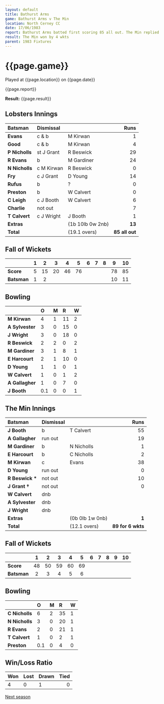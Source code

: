 ```yaml
---
layout: default
title: Bathurst Arms
game: Bathurst Arms v The Min
location: North Cerney CC
date: 17/06/1983
report: Bathurst Arms batted first scoring 85 all out. The Min replied with 89 for 6 wkts.
result: The Min won by 4 wkts
parent: 1983 Fixtures
---
```


# {{page.game}}

Played at {{page.location}} on {{page.date}}

{{page.report}}

**Result:** {{page.result}}

## Lobsters Innings

| Batsman | Dismissal |  | Runs |
|:---|:---|---|---:|
| **Evans** | c & b | M Kirwan | 1 | 
| **Good** | c & b | M Kirwan | 4 | 
| **P Nicholls** | st J Grant | R Beswick | 29 | 
| **R Evans** | b | M Gardiner | 24 | 
| **N Nicholls** | c M Kirwan | R Beswick | 0 | 
| **Fry** | c J Grant | D Young | 14 | 
| **Rufus** | b | ? | 0 | 
| **Preston** | b | W Calvert | 0 | 
| **C Leigh** | c J Booth | W Calvert | 6 | 
| **Charlie** | not out | | 7 | 
| **T Calvert** | c J Wright | J Booth | 1 | 
| **Extras** | | (1b 10lb 0w 2nb) | **13** | 
| **Total** | | (19.1 overs) | **85 all out** | 

## Fall of Wickets

| | 1 | 2 | 3 | 4 | 5 | 6 | 7 | 8 | 9 | 10 |
|---|:---:|:---:|:---:|:---:|:---:|:---:|:---:|:---:|:---:|:---:|
| **Score** | 5 | 15 | 20 | 46 | 76 | | | | 78 | 85 | 
| **Batsman** | 1 | 2 | | | | | | | 10 | 11 | 


## Bowling

| | O | M | R | W |
|---|:---|:---|:---|:---|
| **M Kirwan** | 4 | 1 | 11 | 2 | 
| **A Sylvester** | 3 | 0 | 15 | 0 | 
| **J Wright** | 3 | 0 | 18 | 0 | 
| **R Beswick** | 2 | 2 | 0 | 2 | 
| **M Gardiner** | 3 | 1 | 8 | 1 | 
| **E Harcourt** | 2 | 1| 10 | 0 | 
| **D Young** | 1 | 1 | 0 | 1 | 
| **W Calvert** | 1 | 0 | 1 | 2 | 
| **A Gallagher** | 1 | 0 | 7 | 0 |
| **J Booth** | 0.1 | 0 | 0 | 1 |

## The Min Innings

| Batsman | Dismissal |  | Runs |
|:---|:---|---|---:|
| **J Booth** | b | T Calvert | 55 | 
| **A Gallagher** | run out | | 19 | 
| **M Gardiner** | b | N Nicholls | 1 | 
| **E Harcourt** | b | C Nicholls | 2 | 
| **M Kirwan** | c | Evans | 38 | 
| **D Young** | run out | | 0 | 
| **R Beswick &#42;** | not out | | 10 | 
| **J Grant &#8224;** | not out | | 0 | 
| **W Calvert** | dnb | |  | 
| **A Sylvester** | dnb | |  | 
| **J Wright** | dnb | | | 
| **Extras** | | (0b 0lb 1w 0nb) | **1** | 
| **Total** | | (12.1 overs) | **89 for 6 wkts** | 

## Fall of Wickets

| | 1 | 2 | 3 | 4 | 5 | 6 | 7 | 8 | 9 | 10 |
|---|:---:|:---:|:---:|:---:|:---:|:---:|:---:|:---:|:---:|:---:|
| **Score** | 48 | 50 | 59 | 60 | 69 | | | | | | 
| **Batsman** | 2 | 3 | 4 | 5 | 6 | | | | | | 


## Bowling

| | O | M | R | W |
|---|:---|:---|:---|:---|
| **C Nicholls** | 6 | 2 | 35 | 1 | 
| **N Nicholls** | 3 | 0 | 20 | 1 | 
| **R Evans** | 2 | 0 | 21 | 1 | 
| **T Calvert** | 1 | 0 | 2 | 1 | 
| **Preston** | 0.1 | 0 | 4 | 0 | 

## Win/Loss Ratio

| Won | Lost | Drawn | Tied |
|:---|:---|:---|---:|
| 4 | 0 | 1 | 0 |

[Next season](../1984)